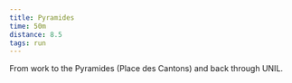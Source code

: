 ```yaml
---
title: Pyramides
time: 50m
distance: 8.5
tags: run
---
```


From work to the Pyramides (Place des Cantons) and back through UNIL.
